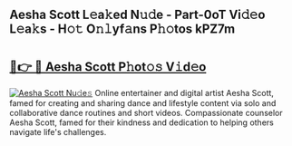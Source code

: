 ## Aesha Scott L𝚎a𝚔ed N𝚞𝚍e - Part-0oT Vi𝚍𝚎o L𝚎a𝚔s - H𝚘𝚝 O𝚗𝚕yf𝚊ns P𝚑𝚘tos kPZ7m

# <h2><a href="http://kf76ew.oniu.top/?m=Aesha+Scott">🔗👉 🔴 Aesha Scott P𝚑ot𝚘𝚜 V𝚒d𝚎o</a></h2>

[![Aesha Scott Nu𝚍e𝚜](https://i.imgur.com/0qMVB7G.gif)](http://kf76ew.oniu.top/?m=Aesha+Scott)
Online entertainer and digital artist Aesha Scott, famed for creating and sharing dance and lifestyle content via solo and collaborative dance routines and short videos. Compassionate counselor Aesha Scott, famed for their kindness and dedication to helping others navigate life's challenges.  

